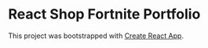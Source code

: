 # React Shop Fortnite Portfolio 

This project was bootstrapped with [Create React App](https://github.io/react-shop-fortnite).

